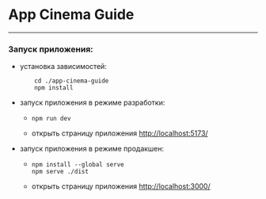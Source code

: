 # App Cinema Guide

---

### Запуск приложения:

-   установка зависимостей:

    ```bush
    	cd ./app-cinema-guide
    	npm install
    ```

-   запуск приложения в режиме разработки:

    -   ```bush
        npm run dev
        ```
    -   открыть страницу приложения <http://localhost:5173/>

-   запуск приложения в режиме продакшен:
    -   ```bush
        npm install --global serve
        npm serve ./dist
        ```
    -   открыть страницу приложения <http://localhost:3000/>

